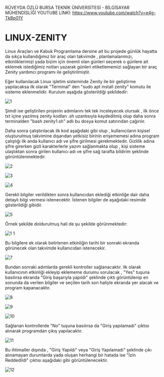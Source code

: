 RÜVEYDA ÖZLÜ
BURSA TEKNİK ÜNİVERSİTESİ - BİLGİSAYAR MÜHENDİSLİĞİ
YOUTUBE LİNKİ: https://www.youtube.com/watch?v=e4g-TkBp01Y

# LINUX-ZENITY

Linux Araçları ve Kabuk Programlama dersine ait bu projede günlük hayatta da sıkça kullandığımız bir araç olan takvimde , planlamalarımızı, etkinliklerimizi yada bizim için önemli olan günleri seçerek o günlere ait eklemek istediğimiz notları yazarak günleri etiketlememizi sağlayan bir araç Zenity yardımcı programı ile geliştirilmiştir.

Eğer kullanılacak Linux işletim sisteminde Zenity ile bir geliştirme yapılacaksa ilk olarak "Terminal" den "sudo apt install zenity" komutu ile sisteme eklenmelidir.
Kurulum aşağıda gösterildiği şekildedir: 

![1](https://user-images.githubusercontent.com/54940125/210757776-d70af915-0df4-43f2-ae9e-b6e81b3d242b.png)

Şimdi ise geliştirilen projenin adımlarını tek tek inceleyecek olursak , ilk önce txt içine yazılmış zenity kodları .sh uzantısıyla kaydedilmiş olup daha sonra terminalden "bash zenity1.sh" adlı bu dosya komut satırından çağırılır.

Daha sonra çalıştırılacak ilk kod aşağıdaki gibi olup , kullanıcıların kişisel oluşturulmuş takvimine dışarıdan yetkisiz birinin erişememesi adına program çalıştığı ilk anda kullanıcı adı ve şifre girilmesi gerekmektedir. Gizlilik adına şifre girerken gizli karakterlerle yazım sağlanmakta olup , kişi sisteme ulaştıktan sonra girilen kullanıcı adı ve şifre sağ tarafta bildirim şeklinde görüntülenmektedir. 

![2](https://user-images.githubusercontent.com/54940125/210760222-0ba3a814-6116-4c87-bac8-d0d30f18fa86.png)

![3](https://user-images.githubusercontent.com/54940125/210760278-06b541a2-13aa-4f5d-b1dc-92610464463f.png)

![4](https://user-images.githubusercontent.com/54940125/210760779-30e35093-0710-427b-9fdc-696eca45c198.png)

Gerekli bilgiler verildikten sonra kullanıcıdan eklediği etkinliğe dair daha detaylı bilgi vermesi istenecektir. İstenen bilgiler de aşağıdaki resimde gösterildiği gibidir. 

![5](https://user-images.githubusercontent.com/54940125/210761320-f1e7586a-6080-4433-8f14-d8b51baa6b62.png)

Örnek şekilde doldurulmuş hali de şu şekilde görünmektedir: 

![1 1](https://user-images.githubusercontent.com/54940125/210813866-3f8f20d5-3a65-444f-b6c4-836cafc1b917.png)


Bu bilgilere ek olarak belirlenen etkinliğin tarihi bir sonraki ekranda görünecek olan takvimde kullanıcıdan istenecekir.

![7](https://user-images.githubusercontent.com/54940125/210761950-f37b7a9a-35d9-4d6e-b75d-24a4c2f5eac3.png)

Bundan sonraki adımlarda gerekli kontroller sağlanacaktır. ilk olarak kullanıcının etkinliği ekleyip eklememe durumu sorulacak , "Yes" tuşuna basılırsa ekranda "Giriş başarıyla yapıldı" şeklinde çıktı görüntülenip en sonunda da verilen bilgiler ve seçilen tarih son haliyle ekranda yer alacak ve program kapanacaktır.

![8](https://user-images.githubusercontent.com/54940125/210762893-f97677d3-b56b-410d-a9f8-23f31c057458.png)

![9](https://user-images.githubusercontent.com/54940125/210763026-ccf82a45-8c7f-455f-97ec-8f2b3671ba92.png)

![10](https://user-images.githubusercontent.com/54940125/210763150-67a77285-38df-44d6-83cc-87c4bbcf4211.png)

Sağlanan kontrollerde "No" tuşuna basılırsa da "Giriş yapılamadı" çıktısı alınarak programdan çıkış yapılacaktır. 

![11](https://user-images.githubusercontent.com/54940125/210763783-44bd7970-514e-43ca-bb1b-45697839d21b.png)

Bu ihtimaller dışında , "Giriş Yapıldı" veya "Giriş Yapılamadı" şeklinde çıkı alınamayan durumlarda yada oluşan herhangi bir hatada ise "İzin Reddedildi" çıktısı aşağıdaki gibi görüntülenecektir.

![12](https://user-images.githubusercontent.com/54940125/210764639-b27a6ef1-6991-42e5-8338-9004d3f89de7.png)



